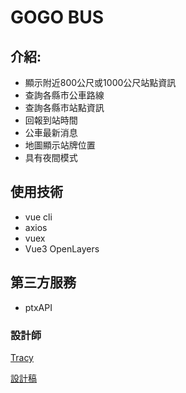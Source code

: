 # GOGO BUS

## 介紹:
- 顯示附近800公尺或1000公尺站點資訊
- 查詢各縣市公車路線
- 查詢各縣市站點資訊
- 回報到站時間
- 公車最新消息
- 地圖顯示站牌位置
- 具有夜間模式

## 使用技術
* vue cli
* axios
* vuex
* Vue3 OpenLayers

## 第三方服務
- ptxAPI


### 設計師

[Tracy]([https://](https://2021.thef2e.com/users/6296427084285739806/))

[設計稿](https://www.figma.com/file/xOMBI7dB1EEIyXfGdKuHqF/%E5%85%A8%E5%8F%B0%E5%85%AC%E8%BB%8A%E5%8B%95%E6%85%8B%E6%99%82%E5%88%BB%E6%9F%A5%E8%A9%A2%E6%87%89%E7%94%A8%E6%9C%8D%E5%8B%99?node-id=91%3A317)


